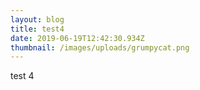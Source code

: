 ```yaml
---
layout: blog
title: test4
date: 2019-06-19T12:42:30.934Z
thumbnail: /images/uploads/grumpycat.png
---
```

test 4
